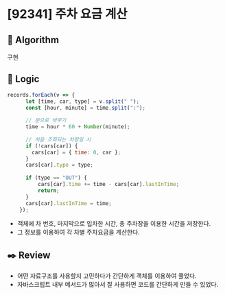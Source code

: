 # [92341] 주차 요금 계산

## :pushpin: **Algorithm**

구현

## :round_pushpin: **Logic**

```javascript
records.forEach(v => {
      let [time, car, type] = v.split(" ");
      const [hour, minute] = time.split(":");
  
      // 분으로 바꾸기
      time = hour * 60 + Number(minute);
      
      // 처음 조회되는 차량일 시
      if (!cars[car]) {
        cars[car] = { time: 0, car };
      }
      cars[car].type = type;
          
      if (type == "OUT") {
          cars[car].time += time - cars[car].lastInTime;
          return;
      }
      cars[car].lastInTime = time;
    });
```

- 객체에 차 번호, 마지막으로 입차한 시간, 총 주차장을 이용한 시간을 저장한다.
- 그 정보를 이용하여 각 차별 주차요금을 계산한다.

## :black_nib: **Review**

- 어떤 자료구조를 사용할지 고민하다가 간단하게 객체를 이용하여 풀었다.
- 자바스크립트 내부 메서드가 많아서 잘 사용하면 코드를 간단하게 만들 수 있었다.